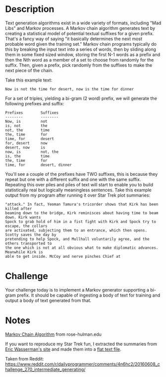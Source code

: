 # Description

Text generation algorithms exist in a wide variety of formats, including "Mad Libs" and Markov processes. A Markov chain algorithm generates text by creating a statistical model of potential textual suffixes for a given prefix. That's a fancy way of saying "it basically determines the next most probable word given the training set." Markov chain programs typically do this by breaking the input text into a series of words, then by sliding along them in some fixed sized window, storing the first N-1 words as a prefix and then the Nth word as a member of a set to choose from randomly for the suffix. Then, given a prefix, pick randomly from the suffixes to make the next piece of the chain. 

Take this example text:

    Now is not the time for desert, now is the time for dinner 

For a set of triples, yielding a bi-gram (2 word) prefix, we will generate the following prefixes and suffix:

    Prefixes        Suffixes
    --------        --------
    Now, is         not
    is, not         the
    not, the        time
    the, time       for
    time, for       desert
    for, desert     now
    desert, now     is
    now, is         not, the  
    is, the         time
    the, time       for
    time, for       desert, dinner

You'll see a couple of the prefixes have TWO suffixes, this is because they repeat but one with a different suffix and one with the same suffix. Repeating this over piles and piles of text will start to enable you to build statistically real but logically meaningless sentences. Take this example output from my program after running it over Star Trek plot summaries:

    "attack." In fact, Yeoman Tamura's tricorder shows that Kirk has been killed after
    beaming down to the bridge, Kirk reminisces about having time to beam down. Kirk wants
    Spock to grab hold of him in a fist fight with Kirk and Spock try to escape, the collars
    are activated, subjecting them to an entrance, which then opens. Scotty saves the day by
    pretending to help Spock, and Mullhall voluntarily agree, and the others transported to
    the one which is not at all obvious what to make diplomatic advances. Meanwhile Kirk is
    able to get inside. McCoy and nerve pinches Chief at

# Challenge

Your challenge today is to implement a Markov generator supporting a bi-gram prefix. It should be capable of ingesting a body of text for training and output a body of text generated from that. 

# Notes

[Markov Chain Algorithm](http://www.rose-hulman.edu/Users/faculty/young/CS-Classes/csse220/200820/web/Programs/Markov/markov.html) from rose-hulman.edu

If you want to reproduce my Star Trek fun, I extracted the summaries from [Eric Wasserman's site](http://www.ericweisstein.com/fun/startrek/) and made them into a [flat text file](https://drive.google.com/file/d/0B3rX15hRO_71NEt0cl8tcWMxNnM/view?usp=sharing). 


Taken from Reddit: https://www.reddit.com/r/dailyprogrammer/comments/4n6hc2/20160608_challenge_270_intermediate_generating/